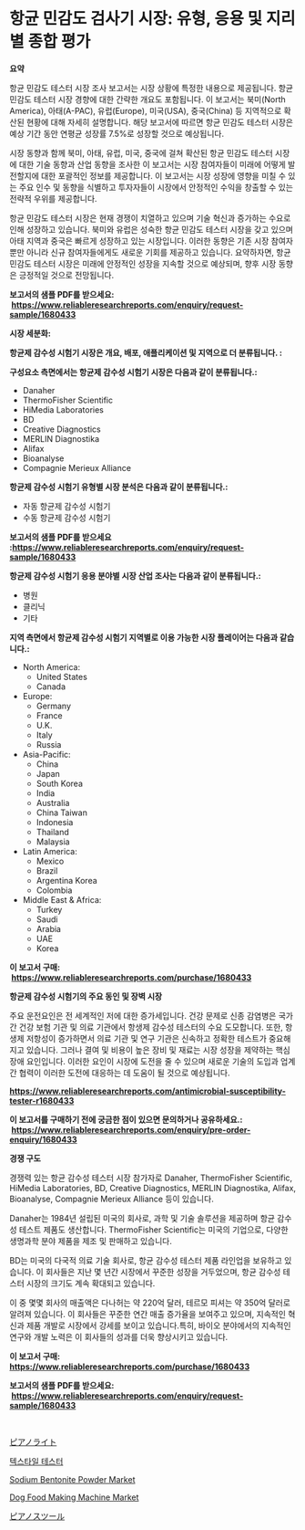 <p><h1>항균 민감도 검사기 시장: 유형, 응용 및 지리별 종합 평가</h1></p><p><strong>요약</strong></p>
<p><p>항균 민감도 테스터 시장 조사 보고서는 시장 상황에 특정한 내용으로 제공됩니다. 항균 민감도 테스터 시장 경향에 대한 간략한 개요도 포함됩니다. 이 보고서는 북미(North America), 아태(A-PAC), 유럽(Europe), 미국(USA), 중국(China) 등 지역적으로 확산된 현황에 대해 자세히 설명합니다. 해당 보고서에 따르면 항균 민감도 테스터 시장은 예상 기간 동안 연평균 성장률 7.5%로 성장할 것으로 예상됩니다. </p><p>시장 동향과 함께 북미, 아태, 유럽, 미국, 중국에 걸쳐 확산된 항균 민감도 테스터 시장에 대한 기술 동향과 산업 동향을 조사한 이 보고서는 시장 참여자들이 미래에 어떻게 발전할지에 대한 포괄적인 정보를 제공합니다. 이 보고서는 시장 성장에 영향을 미칠 수 있는 주요 인수 및 동향을 식별하고 투자자들이 시장에서 안정적인 수익을 창출할 수 있는 전략적 우위를 제공합니다.</p><p>항균 민감도 테스터 시장은 현재 경쟁이 치열하고 있으며 기술 혁신과 증가하는 수요로 인해 성장하고 있습니다. 북미와 유럽은 성숙한 항균 민감도 테스터 시장을 갖고 있으며 아태 지역과 중국은 빠르게 성장하고 있는 시장입니다. 이러한 동향은 기존 시장 참여자뿐만 아니라 신규 참여자들에게도 새로운 기회를 제공하고 있습니다. 요약하자면, 항균 민감도 테스터 시장은 미래에 안정적인 성장을 지속할 것으로 예상되며, 향후 시장 동향은 긍정적일 것으로 전망됩니다.</p></p>
<p><strong>보고서의 샘플 PDF를 받으세요: &nbsp;<a href="https://www.reliableresearchreports.com/enquiry/request-sample/1680433">https://www.reliableresearchreports.com/enquiry/request-sample/1680433</a></strong></p>
<p><strong>시장 세분화:</strong></p>
<p><strong> 항균제 감수성 시험기 시장은 개요, 배포, 애플리케이션 및 지역으로 더 분류됩니다. :</strong></p>
<p><strong>구성요소 측면에서는 항균제 감수성 시험기 시장은 다음과 같이 분류됩니다.:</strong></p>
<p><ul><li>Danaher</li><li>ThermoFisher Scientific</li><li>HiMedia Laboratories</li><li>BD</li><li>Creative Diagnostics</li><li>MERLIN Diagnostika</li><li>Alifax</li><li>Bioanalyse</li><li>Compagnie Merieux Alliance</li></ul></p>
<p><strong> 항균제 감수성 시험기 유형별 시장 분석은 다음과 같이 분류됩니다.:</strong></p>
<p><ul><li>자동 항균제 감수성 시험기</li><li>수동 항균제 감수성 시험기</li></ul></p>
<p><strong>보고서의 샘플 PDF를 받으세요 :<a href="https://www.reliableresearchreports.com/enquiry/request-sample/1680433">https://www.reliableresearchreports.com/enquiry/request-sample/1680433</a></strong></p>
<p><strong> 항균제 감수성 시험기 응용 분야별 시장 산업 조사는 다음과 같이 분류됩니다.:</strong></p>
<p><ul><li>병원</li><li>클리닉</li><li>기타</li></ul></p>
<p><strong>지역 측면에서 항균제 감수성 시험기 지역별로 이용 가능한 시장 플레이어는 다음과 같습니다.:</strong></p>
<p><ul>
    <li>
        North America:
        <ul>
            <li>United States</li>
            <li>Canada</li>
        </ul>
    </li>
    <li>
        Europe:
        <ul>
            <li>Germany</li>
            <li>France</li>
            <li>U.K.</li>
            <li>Italy</li>
            <li>Russia</li>
        </ul>
    </li>
    <li>
        Asia-Pacific:
        <ul>
            <li>China</li>
            <li>Japan</li>
            <li>South Korea</li>
            <li>India</li>
            <li>Australia</li>
            <li>China Taiwan</li>
            <li>Indonesia</li>
            <li>Thailand</li>
            <li>Malaysia</li>
        </ul>
    </li>
    <li>
        Latin America:
        <ul>
            <li>Mexico</li>
            <li>Brazil</li>
            <li>Argentina Korea</li>
            <li>Colombia</li>
        </ul>
    </li>
    <li>
        Middle East & Africa:
        <ul>
            <li>Turkey</li>
            <li>Saudi</li>
            <li>Arabia</li>
            <li>UAE</li>
            <li>Korea</li>
        </ul>
    </li>
    </ul></p>
<p><strong>이 보고서 구매: &nbsp;<a href="https://www.reliableresearchreports.com/purchase/1680433">https://www.reliableresearchreports.com/purchase/1680433</a></strong></p>
<p><strong>항균제 감수성 시험기의 주요 동인 및 장벽 시장</strong></p>
<p><p>주요 운전요인은 전 세계적인 저에 대한 증가세입니다. 건강 문제로 신종 감염병은 국가 간 건강 보험 기관 및 의료 기관에서 항생제 감수성 테스터의 수요 도모합니다. 또한, 항생제 저항성이 증가하면서 의료 기관 및 연구 기관은 신속하고 정확한 테스트가 중요해지고 있습니다. 그러나 결여 및 비용이 높은 장비 및 재료는 시장 성장을 제약하는 핵심 장애 요인입니다. 이러한 요인이 시장에 도전을 줄 수 있으며 새로운 기술의 도입과 업계 간 협력이 이러한 도전에 대응하는 데 도움이 될 것으로 예상됩니다.</p></p>
<p><strong><a href="https://www.reliableresearchreports.com/antimicrobial-susceptibility-tester-r1680433">https://www.reliableresearchreports.com/antimicrobial-susceptibility-tester-r1680433</a></strong></p>
<p><strong>이 보고서를 구매하기 전에 궁금한 점이 있으면 문의하거나 공유하세요.: &nbsp;<a href="https://www.reliableresearchreports.com/enquiry/pre-order-enquiry/1680433">https://www.reliableresearchreports.com/enquiry/pre-order-enquiry/1680433</a></strong></p>
<p><strong>경쟁 구도</strong></p>
<p><p>경쟁력 있는 항균 감수성 테스터 시장 참가자로 Danaher, ThermoFisher Scientific, HiMedia Laboratories, BD, Creative Diagnostics, MERLIN Diagnostika, Alifax, Bioanalyse, Compagnie Merieux Alliance 등이 있습니다.</p><p>Danaher는 1984년 설립된 미국의 회사로, 과학 및 기술 솔루션을 제공하며 항균 감수성 테스트 제품도 생산합니다. ThermoFisher Scientific는 미국의 기업으로, 다양한 생명과학 분야 제품을 제조 및 판매하고 있습니다.</p><p>BD는 미국의 다국적 의료 기술 회사로, 항균 감수성 테스터 제품 라인업을 보유하고 있습니다. 이 회사들은 지난 몇 년간 시장에서 꾸준한 성장을 거두었으며, 항균 감수성 테스터 시장의 크기도 계속 확대되고 있습니다.</p><p>이 중 몇몇 회사의 매출액은 다나허는 약 220억 달러, 테르모 피셔는 약 350억 달러로 알려져 있습니다. 이 회사들은 꾸준한 연간 매출 증가율을 보여주고 있으며, 지속적인 혁신과 제품 개발로 시장에서 강세를 보이고 있습니다.특히, 바이오 분야에서의 지속적인 연구와 개발 노력은 이 회사들의 성과를 더욱 향상시키고 있습니다.</p></p>
<p><strong>이 보고서 구매: &nbsp; <a href="https://www.reliableresearchreports.com/purchase/1680433">https://www.reliableresearchreports.com/purchase/1680433</a></strong></p>
<p><strong>보고서의 샘플 PDF를 받으세요: &nbsp;<a href="https://www.reliableresearchreports.com/enquiry/request-sample/1680433">https://www.reliableresearchreports.com/enquiry/request-sample/1680433</a></strong><strong></strong></p>
<p>&nbsp;</p>
<p><p><a href="https://github.com/luffiazaza/Market-Research-Report-List-1/blob/main/752663430258.md">ピアノライト</a></p><p><a href="https://github.com/lzrvbyqzftro57/Market-Research-Report-List-1/blob/main/644116327868.md">텍스타일 테스터</a></p><p><a href="https://issuu.com/reportprime-2/docs/sodium-bentonite-powder-market-size-2030.pptx">Sodium Bentonite Powder Market</a></p><p><a href="https://github.com/mauripalmi/Market-Research-Report-List-3/blob/main/dog-food-making-machine-market.md">Dog Food Making Machine Market</a></p><p><a href="https://github.com/one-cool-chick/Market-Research-Report-List-1/blob/main/755070730259.md">ピアノスツール</a></p></p>